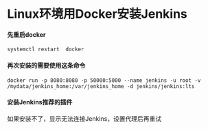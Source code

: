 # Linux环境用Docker安装Jenkins

#### 先重启docker
```
systemctl restart  docker
```

#### 再次安装的需要使用这条命令
```
docker run -p 8080:8080 -p 50000:5000 --name jenkins -u root -v /mydata/jenkins_home:/var/jenkins_home -d jenkins/jenkins:lts
```

#### 安装Jenkins推荐的插件
如果安装不了，显示无法连接Jenkins，设置代理后再重试


